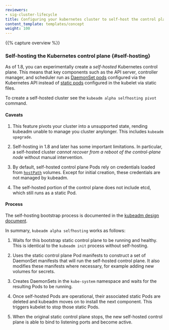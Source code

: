 ```yaml
---
reviewers:
- sig-cluster-lifecycle
title: Configuring your kubernetes cluster to self-host the control plane
content_template: templates/concept
weight: 100
---
```


{{% capture overview %}}

### Self-hosting the Kubernetes control plane {#self-hosting}

As of 1.8, you can experimentally create a _self-hosted_ Kubernetes control
plane. This means that key components such as the API server, controller
manager, and scheduler run as [DaemonSet pods](/docs/concepts/workloads/controllers/daemonset/)
configured via the Kubernetes API instead of [static pods](/docs/tasks/administer-cluster/static-pod/)
configured in the kubelet via static files.

To create a self-hosted cluster see the `kubeadm alpha selfhosting pivot` command.

#### Caveats

1. This feature pivots your cluster into a unsupported state, rending kubeadm unable
  to manage you cluster anylonger. This includes `kubeadm upagrade`.

1. Self-hosting in 1.8 and later has some important limitations. In particular, a
  self-hosted cluster _cannot recover from a reboot of the control-plane node_
  without manual intervention.

1. By default, self-hosted control plane Pods rely on credentials loaded from
  [`hostPath`](https://kubernetes.io/docs/concepts/storage/volumes/#hostpath)
  volumes. Except for initial creation, these credentials are not managed by
  kubeadm.

1. The self-hosted portion of the control plane does not include etcd,
  which still runs as a static Pod.

#### Process

The self-hosting bootstrap process is documented in the [kubeadm design
document](https://github.com/kubernetes/kubeadm/blob/master/docs/design/design_v1.9.md#optional-self-hosting).

In summary, `kubeadm alpha selfhosting` works as follows:

  1. Waits for this bootstrap static control plane to be running and
    healthy. This is identical to the `kubeadm init` process without self-hosting.

  1. Uses the static control plane Pod manifests to construct a set of
    DaemonSet manifests that will run the self-hosted control plane.
    It also modifies these manifests where necessary, for example adding new volumes
    for secrets.

  1. Creates DaemonSets in the `kube-system` namespace and waits for the
     resulting Pods to be running.

  1. Once self-hosted Pods are operational, their associated static Pods are deleted
     and kubeadm moves on to install the next component. This triggers kubelet to
     stop those static Pods.

  1. When the original static control plane stops, the new self-hosted control
    plane is able to bind to listening ports and become active.
